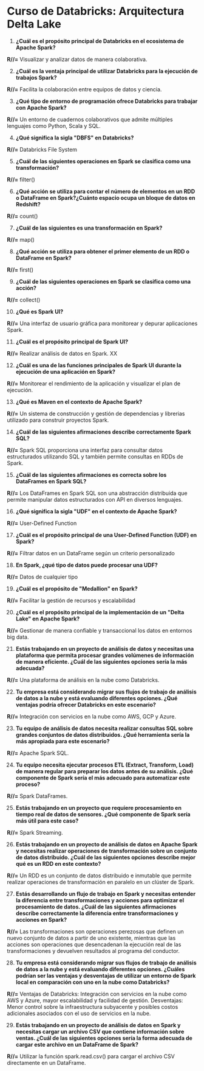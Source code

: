 # Curso de Databricks: Arquitectura Delta Lake

1. **¿Cuál es el propósito principal de Databricks en el ecosistema de Apache Spark?**
   
**R//=** Visualizar y analizar datos de manera colaborativa.

2. **¿Cuál es la ventaja principal de utilizar Databricks para la ejecución de trabajos Spark?**
 
**R//=** Facilita la colaboración entre equipos de datos y ciencia.

3. **¿Qué tipo de entorno de programación ofrece Databricks para trabajar con Apache Spark?**
   
**R//=** Un entorno de cuadernos colaborativos que admite múltiples lenguajes como Python, Scala y SQL.

4. **¿Qué significa la sigla "DBFS" en Databricks?**
   
**R//=** Databricks File System

5. **¿Cuál de las siguientes operaciones en Spark se clasifica como una transformación?**
    
**R//=** filter()

6. **¿Qué acción se utiliza para contar el número de elementos en un RDD o DataFrame en Spark?¿Cuánto espacio ocupa un bloque de datos en Redshift?**
    
**R//=** count()

7. **¿Cuál de las siguientes es una transformación en Spark?**
    
**R//=** map()

8. **¿Qué acción se utiliza para obtener el primer elemento de un RDD o DataFrame en Spark?**
    
**R//=** first()

9. **¿Cuál de las siguientes operaciones en Spark se clasifica como una acción?**
    
**R//=** collect()

10. **¿Qué es Spark UI?**
    
**R//=** Una interfaz de usuario gráfica para monitorear y depurar aplicaciones Spark.

11. **¿Cuál es el propósito principal de Spark UI?**
    
**R//=** Realizar análisis de datos en Spark. XX

12. **¿Cuál es una de las funciones principales de Spark UI durante la ejecución de una aplicación en Spark?**
    
**R//=** Monitorear el rendimiento de la aplicación y visualizar el plan de ejecución.

13. **¿Qué es Maven en el contexto de Apache Spark?**
    
**R//=** Un sistema de construcción y gestión de dependencias y librerias utilizado para construir proyectos Spark.

14. **¿Cuál de las siguientes afirmaciones describe correctamente Spark SQL?**
    
**R//=** Spark SQL proporciona una interfaz para consultar datos estructurados utilizando SQL y también permite consultas en RDDs de Spark.

15. **¿Cuál de las siguientes afirmaciones es correcta sobre los DataFrames en Spark SQL?**

**R//=** Los DataFrames en Spark SQL son una abstracción distribuida que permite manipular datos estructurados con API en diversos lenguajes.
    
16. **¿Qué significa la sigla "UDF" en el contexto de Apache Spark?**
    
**R//=** User-Defined Function

17. **¿Cuál es el propósito principal de una User-Defined Function (UDF) en Spark?**
    
**R//=** Filtrar datos en un DataFrame según un criterio personalizado

18. **En Spark, ¿qué tipo de datos puede procesar una UDF?**
    
**R//=** Datos de cualquier tipo

19. **¿Cuál es el propósito de "Medallion" en Spark?**
    
**R//=** Facilitar la gestión de recursos y escalabilidad

20. **¿Cuál es el propósito principal de la implementación de un "Delta Lake" en Apache Spark?**
    
**R//=** Gestionar de manera confiable y transaccional los datos en entornos big data.

21. **Estás trabajando en un proyecto de análisis de datos y necesitas una plataforma que permita procesar grandes volúmenes de información de manera eficiente. ¿Cuál de las siguientes opciones sería la más adecuada?**
    
**R//=** Una plataforma de análisis en la nube como Databricks.

22. **Tu empresa está considerando migrar sus flujos de trabajo de análisis de datos a la nube y está evaluando diferentes opciones. ¿Qué ventajas podría ofrecer Databricks en este escenario?**
    
**R//=** Integración con servicios en la nube como AWS, GCP y Azure.

23. **Tu equipo de análisis de datos necesita realizar consultas SQL sobre grandes conjuntos de datos distribuidos. ¿Qué herramienta sería la más apropiada para este escenario?**
    
**R//=** Apache Spark SQL.

24. **Tu equipo necesita ejecutar procesos ETL (Extract, Transform, Load) de manera regular para preparar los datos antes de su análisis. ¿Qué componente de Spark sería el más adecuado para automatizar este proceso?**
    
**R//=** Spark DataFrames.

25. **Estás trabajando en un proyecto que requiere procesamiento en tiempo real de datos de sensores. ¿Qué componente de Spark sería más útil para este caso?**
    
**R//=** Spark Streaming.

26. **Estás trabajando en un proyecto de análisis de datos en Apache Spark y necesitas realizar operaciones de transformación sobre un conjunto de datos distribuido. ¿Cuál de las siguientes opciones describe mejor qué es un RDD en este contexto?**
    
**R//=** Un RDD es un conjunto de datos distribuido e inmutable que permite realizar operaciones de transformación en paralelo en un clúster de Spark.

27. **Estás desarrollando un flujo de trabajo en Spark y necesitas entender la diferencia entre transformaciones y acciones para optimizar el procesamiento de datos. ¿Cuál de las siguientes afirmaciones describe correctamente la diferencia entre transformaciones y acciones en Spark?**
    
**R//=** Las transformaciones son operaciones perezosas que definen un nuevo conjunto de datos a partir de uno existente, mientras que las acciones son operaciones que desencadenan la ejecución real de las transformaciones y devuelven resultados al programa del conductor.

28. **Tu empresa está considerando migrar sus flujos de trabajo de análisis de datos a la nube y está evaluando diferentes opciones. ¿Cuáles podrían ser las ventajas y desventajas de utilizar un entorno de Spark local en comparación con uno en la nube como Databricks?**
    
**R//=** Ventajas de Databricks: Integración con servicios en la nube como AWS y Azure, mayor escalabilidad y facilidad de gestión. Desventajas: Menor control sobre la infraestructura subyacente y posibles costos adicionales asociados con el uso de servicios en la nube.

29. **Estás trabajando en un proyecto de análisis de datos en Spark y necesitas cargar un archivo CSV que contiene información sobre ventas. ¿Cuál de las siguientes opciones sería la forma adecuada de cargar este archivo en un DataFrame de Spark?**
    
**R//=** Utilizar la función spark.read.csv() para cargar el archivo CSV directamente en un DataFrame.
